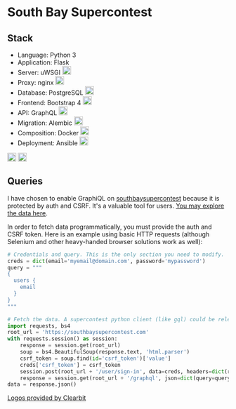 # South Bay Supercontest

## Stack

* Language: Python 3
* Application: Flask
* Server: uWSGI <img src="https://www.fullstackpython.com/img/logos/uwsgi.png" width="20">
* Proxy: nginx <img src="https://logo.clearbit.com/nginx.com" width="20">
* Database: PostgreSQL <img src="https://logo.clearbit.com/postgresql.org" width="20">
* Frontend: Bootstrap 4 <img src="https://logo.clearbit.com/getbootstrap.com" width="20">
* API: GraphQL <img src="https://logo.clearbit.com/graphql.org" width="20">
* Migration: Alembic <img src="https://logo.clearbit.com/python.org" width="20">
* Composition: Docker <img src="https://logo.clearbit.com/docker.com" width="20">
* Deployment: Ansible <img src="https://logo.clearbit.com/ansible.com" width="20">

<img src="https://logo.clearbit.com/python.org" width="20" style="display: inline;">
<img src="https://flask.palletsprojects.com/en/1.1.x/_static/flask-icon.png" width="20" style="display: inline;">

## Queries

I have chosen to enable GraphiQL on [southbaysupercontest](https://southbaysupercontest.com) because it is protected
by auth and CSRF. It's a valuable tool for users. [You may explore the data here](https://southbaysupercontest.com/graphql).

In order to fetch data programmatically, you must provide the auth and CSRF token.
Here is an example using basic HTTP requests (although Selenium and other heavy-handed
browser solutions work as well):

```python
# Credentials and query. This is the only section you need to modify.
creds = dict(email='myemail@domain.com', password='mypassword')
query = """
{
  users {
    email
  }
}
"""

# Fetch the data. A supercontest python client (like gql) could be released in the future.
import requests, bs4
root_url = 'https://southbaysupercontest.com'
with requests.session() as session:
    response = session.get(root_url)
    soup = bs4.BeautifulSoup(response.text, 'html.parser')
    csrf_token = soup.find(id='csrf_token')['value']
    creds['csrf_token'] = csrf_token
    session.post(root_url + '/user/sign-in', data=creds, headers=dict(referer=response.url))
    response = session.get(root_url + '/graphql', json=dict(query=query))
data = response.json()
```

<a href="https://clearbit.com">Logos provided by Clearbit</a>
